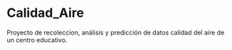 # Calidad_Aire
Proyecto de recoleccion, análisis y predicción de datos calidad del aire de un centro educativo. 

